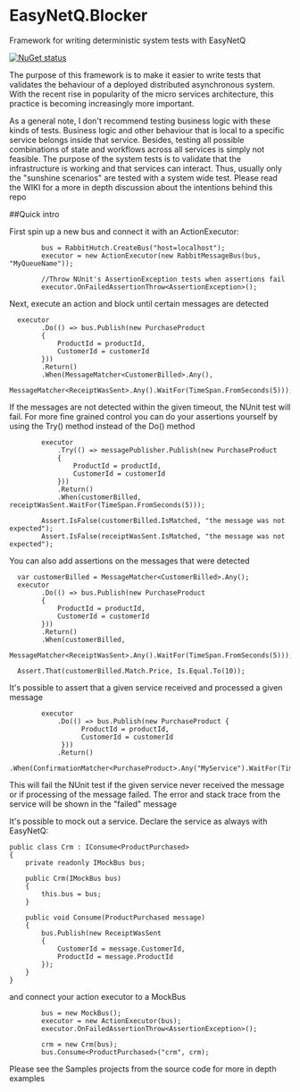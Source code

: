 # EasyNetQ.Blocker
Framework for writing deterministic system tests with EasyNetQ

[![NuGet status](https://img.shields.io/nuget/v/EasyNetQ.Blocker.Framework.png?maxAge=2592000)](https://www.nuget.org/packages/EasyNetQ.Blocker.Framework)

The purpose of this framework is to make it easier to write tests that validates the behaviour of a deployed distributed asynchronous system. With the recent rise in popularity of the micro services architecture, this practice is becoming increasingly more important.

As a general note, I don't recommend testing business logic with these kinds of tests. Business logic and other behaviour that is local to a specific service belongs inside that service. Besides, testing all possible combinations of state and workflows across all services is simply not feasible.  The purpose of the system tests is to validate that the infrastructure is working and that services can interact. Thus, usually only the "sunshine scenarios" are tested with a system wide test. Please read the WIKI for a more in depth discussion about the intentions behind this repo

##Quick intro

First spin up a new bus and connect it with an ActionExecutor:

            bus = RabbitHutch.CreateBus("host=localhost");                
            executor = new ActionExecutor(new RabbitMessageBus(bus, "MyQueueName"));
            
            //Throw NUnit's AssertionException tests when assertions fail           
            executor.OnFailedAssertionThrow<AssertionException>(); 
            
Next, execute an action and block until certain messages are detected

      executor
            .Do(() => bus.Publish(new PurchaseProduct
            {
                ProductId = productId,
                CustomerId = customerId
            }))
            .Return()
            .When(MessageMatcher<CustomerBilled>.Any(),
                  MessageMatcher<ReceiptWasSent>.Any().WaitFor(TimeSpan.FromSeconds(5)));

If the messages are not detected within the given timeout, the NUnit test will fail. For more fine grained control you can do your assertions yourself by using the Try() method instead of the Do() method

            executor
                .Try(() => messagePublisher.Publish(new PurchaseProduct
                {
                    ProductId = productId,
                    CustomerId = customerId
                }))
                .Return()
                .When(customerBilled, receiptWasSent.WaitFor(TimeSpan.FromSeconds(5)));

            Assert.IsFalse(customerBilled.IsMatched, "the message was not expected");
            Assert.IsFalse(receiptWasSent.IsMatched, "the message was not expected");

You can also add assertions on the messages that were detected

      var customerBilled = MessageMatcher<CustomerBilled>.Any();
      executor
            .Do(() => bus.Publish(new PurchaseProduct
            {
                ProductId = productId,
                CustomerId = customerId
            }))
            .Return()
            .When(customerBilled,
                  MessageMatcher<ReceiptWasSent>.Any().WaitFor(TimeSpan.FromSeconds(5)));

      Assert.That(customerBilled.Match.Price, Is.Equal.To(10));

It's possible to assert that a given service received and processed a given message

            executor
                .Do(() => bus.Publish(new PurchaseProduct { 
                      ProductId = productId, 
                      CustomerId = customerId 
                 }))
                .Return()
                .When(ConfirmationMatcher<PurchaseProduct>.Any("MyService").WaitFor(TimeSpan.FromSeconds(5)));
                
This will fail the NUnit test if the given service never received the message or if processing of the message failed. The error and stack trace from the service will be shown in the "failed" message  

It's possible to mock out a service. Declare the service as always with EasyNetQ:

    public class Crm : IConsume<ProductPurchased>
    {
        private readonly IMockBus bus;

        public Crm(IMockBus bus)
        {
            this.bus = bus;
        }

        public void Consume(ProductPurchased message)
        {
            bus.Publish(new ReceiptWasSent
            {
                CustomerId = message.CustomerId,
                ProductId = message.ProductId
            });
        }
    }

and connect your action executor to a MockBus

            bus = new MockBus();
            executor = new ActionExecutor(bus);
            executor.OnFailedAssertionThrow<AssertionException>();
            
            crm = new Crm(bus);
            bus.Consume<ProductPurchased>("crm", crm);
            
            
Please see the Samples projects from the source code for more in depth examples            
